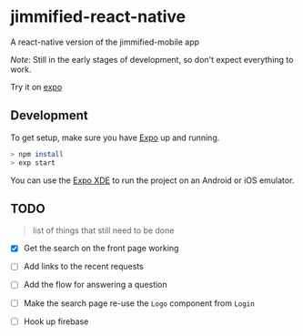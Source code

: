 # jimmified-react-native
A react-native version of the jimmified-mobile app

_Note_: Still in the early stages of development, so don't expect everything to work.

Try it on [expo](https://expo.io/@adierkens/jimmified)


## Development

To get setup, make sure you have [Expo](https://expo.io/) up and running.

```bash
> npm install
> exp start
```

You can use the [Expo XDE](https://expo.io/tools) to run the project on an Android or iOS emulator.


## TODO
> list of things that still need to be done

- [x] Get the search on the front page working
- [ ] Add links to the recent requests
- [ ] Add the flow for answering a question
- [ ] Make the search page re-use the `Logo` component from `Login`
- [ ] Hook up firebase

